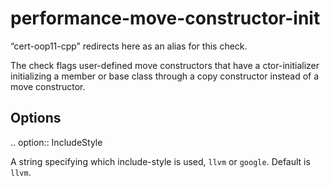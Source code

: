 performance-move-constructor-init
=================================

“cert-oop11-cpp” redirects here as an alias for this check.

The check flags user-defined move constructors that have a
ctor-initializer initializing a member or base class through a copy
constructor instead of a move constructor.

Options
-------

.. option:: IncludeStyle

A string specifying which include-style is used, `llvm` or `google`.
Default is `llvm`.
